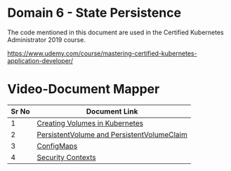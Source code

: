 # Domain 6 - State Persistence

The code mentioned in this document are used in the Certified Kubernetes Administrator 2019 course.

https://www.udemy.com/course/mastering-certified-kubernetes-application-developer/


# Video-Document Mapper

| Sr No | Document Link |
| ------ | ------ |
| 1 | [Creating Volumes in Kubernetes][PlDa] |
| 2 | [PersistentVolume and PersistentVolumeClaim][PlDb] |
| 3 | [ConfigMaps][PlDc] 
| 4 | [Security Contexts][PlDd] 


   [PlDa]: <https://github.com/zealvora/certified-kubernetes-application-developer/blob/master/Domain%206%20-%20State%20Persistence/pod-volume.yaml>
   [PlDb]: <https://github.com/zealvora/certified-kubernetes-application-developer/blob/master/Domain%206%20-%20State%20Persistence/pvandpvc.md>
   [PlDc]: <https://github.com/zealvora/certified-kubernetes-application-developer/blob/master/Domain%206%20-%20State%20Persistence/pod-configmap.yaml>
   [PlDd]: <https://github.com/zealvora/certified-kubernetes-application-developer/blob/master/Domain%206%20-%20State%20Persistence/pod-securitycontext.yaml>

